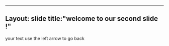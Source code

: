 -----
Layout: slide
title:"welcome to our second slide !"
---
your text
use the left arrow to go back
